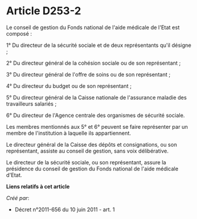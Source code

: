 # Article D253-2

Le conseil de gestion du Fonds national de l'aide médicale de l'Etat est composé : 

1° Du directeur de la sécurité sociale et de deux représentants qu'il désigne ; 

2° Du directeur général de la cohésion sociale ou de son représentant ; 

3° Du directeur général de l'offre de soins ou de son représentant ; 

4° Du directeur du budget ou de son représentant ; 

5° Du directeur général de la Caisse nationale de l'assurance maladie des travailleurs salariés ; 

6° Du directeur de l'Agence centrale des organismes de sécurité sociale. 

Les membres mentionnés aux 5° et 6° peuvent se faire représenter par un membre de l'institution à laquelle ils
appartiennent. 

Le directeur général de la Caisse des dépôts et consignations, ou son représentant, assiste au conseil de gestion, sans voix
délibérative. 

Le directeur de la sécurité sociale, ou son représentant, assure la présidence du conseil de gestion du Fonds national de
l'aide médicale d'Etat.

**Liens relatifs à cet article**

_Créé par_:

  - Décret n°2011-656 du 10 juin 2011 - art. 1

